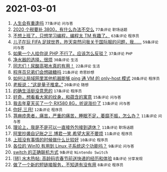 # 2021-03-01

1. [人生会有重逢吗](https://www.v2ex.com/t/757138) `77条评论` `问与答`
1. [2020 个税要补 3800，有什么办法不交么](https://www.v2ex.com/t/757130) `77条评论` `职场话题`
1. [不想上班了，只想学习编程，编程太 TM 有趣了。](https://www.v2ex.com/t/757097) `63条评论` `程序员`
1. [儿子在玩 FIFA 足球世界，昨天突然问我关于国际服的问题，我……](https://www.v2ex.com/t/757095) `59条评论` `问与答`
1. [如果一个人给你说 PHP 不行了。应该怎么反驳？](https://www.v2ex.com/t/757205) `37条评论` `PHP`
1. [净水器的选择，很烦](https://www.v2ex.com/t/757161) `30条评论` `生活`
1. [同志们！尿酸高喝水真的有用！](https://www.v2ex.com/t/757142) `22条评论` `生活`
1. [程序员兄弟们会想磕糖吗](https://www.v2ex.com/t/757190) `21条评论` `奇思妙想`
1. [如何让局域网里其他机器能够 ping 通 VM 的 only-host 模式](https://www.v2ex.com/t/757111) `20条评论` `程序员`
1. [老板说：“这是量子推拿。”](https://www.v2ex.com/t/757093) `20条评论` `随想`
1. [的确生活挺没意思的](https://www.v2ex.com/t/757100) `17条评论` `程序员`
1. [好奇，想看看大家的纹身，和蕴含的寓意](https://www.v2ex.com/t/757137) `15条评论` `问与答`
1. [我去年夏天买了一个 RX580 8G，听说涨价了](https://www.v2ex.com/t/757105) `13条评论` `问与答`
1. [你好,三月!](https://www.v2ex.com/t/757141) `12条评论` `程序员`
1. [荨麻疹患者，痛苦，严重的痛苦，睡眠不足，萎靡不振，怎么办？](https://www.v2ex.com/t/757147) `11条评论` `问与答`
1. [理论上，我是不是可以一直接外包接到退休？](https://www.v2ex.com/t/757140) `11条评论` `职场话题`
1. [阿里抄袭自记账之三,博君一笑,希望大家不要烦](https://www.v2ex.com/t/757106) `11条评论` `程序员`
1. [上班没有事情的时候做什么比较好](https://www.v2ex.com/t/757162) `10条评论` `程序员`
1. [各位的 Win10 有用到 Linux 子系统这个功能吗？](https://www.v2ex.com/t/757104) `9条评论` `问与答`
1. [switch 的正确联机方式](https://www.v2ex.com/t/757098) `9条评论` `Nintendo Switch`
1. [[转] 水木热帖: 高龄码农春节前送快递的经历和体验](https://www.v2ex.com/t/757157) `8条评论` `分享发现`
1. [做了一个新的短链接服务，不知道有没有用](https://www.v2ex.com/t/757149) `8条评论` `程序员`
